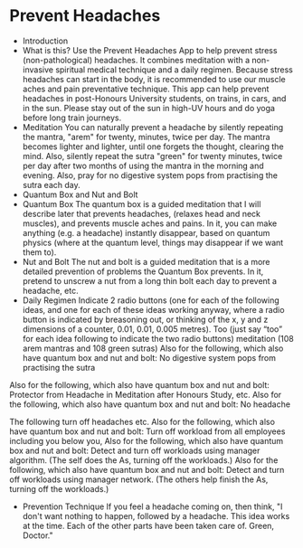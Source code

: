 # Prevent Headaches

* Introduction
* What is this?
Use the Prevent Headaches App to help prevent stress (non-pathological) headaches. It combines meditation with a non-invasive spiritual medical technique and a daily regimen. Because stress headaches can start in the body, it is recommended to use our muscle aches and pain preventative technique. This app can help prevent headaches in post-Honours University students, on trains, in cars, and in the sun. Please stay out of the sun in high-UV hours and do yoga before long train journeys.
* Meditation
You can naturally prevent a headache by silently repeating the mantra, "arem" for twenty, minutes, twice per day. The mantra becomes lighter and lighter, until one forgets the thought, clearing the mind.  Also, silently repeat the sutra "green" for twenty minutes, twice per day after two months of using the mantra in the morning and evening.  Also, pray for no digestive system pops from practising the sutra each day.
* Quantum Box and Nut and Bolt
* Quantum Box
The quantum box is a guided meditation that I will describe later that prevents headaches, (relaxes head and neck muscles), and prevents muscle aches and pains.  In it, you can make anything (e.g. a headache) instantly disappear, based on quantum physics (where at the quantum level, things may disappear if we want them to). 
* Nut and Bolt
The nut and bolt is a guided meditation that is a more detailed prevention of problems the Quantum Box prevents.  In it, pretend to unscrew a nut from a long thin bolt each day to prevent a headache, etc.
* Daily Regimen
Indicate 2 radio buttons (one for each of the following ideas, and one for each of these ideas working anyway, where a radio button is indicated by breasoning out, or thinking of the x, y and z dimensions of a counter, 0.01, 0.01, 0.005 metres).
Too (just say “too” for each idea following to indicate the two radio buttons)
meditation (108 arem mantras and 108 green sutras)
Also for the following, which also have quantum box and nut and bolt:
No digestive system pops from practising the sutra

Also for the following, which also have quantum box and nut and bolt:
Protector from Headache in Meditation after Honours Study, etc.
Also for the following, which also have quantum box and nut and bolt:
No headache

The following turn off headaches etc.
Also for the following, which also have quantum box and nut and bolt:
Turn off workload from all employees including you below you, 
Also for the following, which also have quantum box and nut and bolt:
Detect and turn off workloads using manager algorithm. (The self does the As, turning off the workloads.)
Also for the following, which also have quantum box and nut and bolt:
Detect and turn off workloads using manager network. (The others help finish the As, turning off the workloads.)
* Prevention Technique
If you feel a headache coming on, then think, "I don't want nothing to happen, followed by a headache.  This idea works at the time.  Each of the other parts have been taken care of.  Green, Doctor."